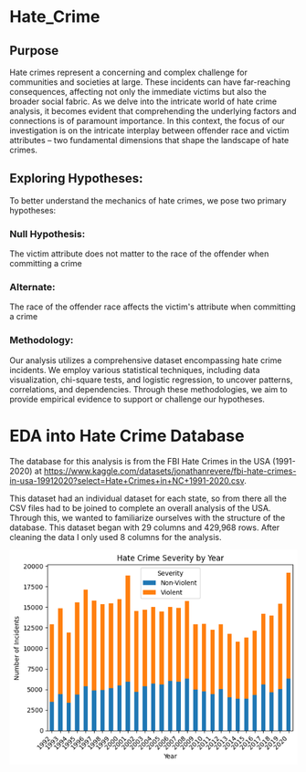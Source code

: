# Hate_Crime

## Purpose
Hate crimes represent a concerning and complex challenge for communities and societies at large. These incidents can have far-reaching consequences, affecting not only the immediate victims but also the broader social fabric. As we delve into the intricate world of hate crime analysis, it becomes evident that comprehending the underlying factors and connections is of paramount importance. In this context, the focus of our investigation is on the intricate interplay between offender race and victim attributes – two fundamental dimensions that shape the landscape of hate crimes.

## Exploring Hypotheses:
To better understand the mechanics of hate crimes, we pose two primary hypotheses:

### Null Hypothesis:  
The victim attribute does not matter to the race of the offender when  committing a crime

### Alternate:
The race of the offender race affects the victim's attribute when committing a crime

### Methodology:
Our analysis utilizes a comprehensive dataset encompassing hate crime incidents. We employ various statistical techniques, including data visualization, chi-square tests, and logistic regression, to uncover patterns, correlations, and dependencies. Through these methodologies, we aim to provide empirical evidence to support or challenge our hypotheses.

# EDA into Hate Crime Database
The database for this analysis is from the FBI Hate Crimes in the USA (1991-2020) at https://www.kaggle.com/datasets/jonathanrevere/fbi-hate-crimes-in-usa-19912020?select=Hate+Crimes+in+NC+1991-2020.csv. 

This dataset had an individual dataset for each state, so from there all the CSV files had to be joined to complete an overall analysis of the USA.
Through this, we wanted to familiarize ourselves with the structure of the database. This dataset began with 29 columns and 429,968 rows.  After cleaning the data I only used 8 columns for the analysis.

![SEVERITY_DISTRIBUTION](https://github.com/Chris-Vicks/Hate_Crime/blob/main/img/Severity%20Overtime.png)

